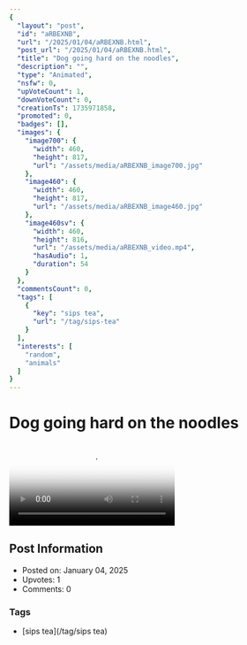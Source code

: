 ```yaml
---
{
  "layout": "post",
  "id": "aRBEXNB",
  "url": "/2025/01/04/aRBEXNB.html",
  "post_url": "/2025/01/04/aRBEXNB.html",
  "title": "Dog going hard on the noodles",
  "description": "",
  "type": "Animated",
  "nsfw": 0,
  "upVoteCount": 1,
  "downVoteCount": 0,
  "creationTs": 1735971858,
  "promoted": 0,
  "badges": [],
  "images": {
    "image700": {
      "width": 460,
      "height": 817,
      "url": "/assets/media/aRBEXNB_image700.jpg"
    },
    "image460": {
      "width": 460,
      "height": 817,
      "url": "/assets/media/aRBEXNB_image460.jpg"
    },
    "image460sv": {
      "width": 460,
      "height": 816,
      "url": "/assets/media/aRBEXNB_video.mp4",
      "hasAudio": 1,
      "duration": 54
    }
  },
  "commentsCount": 0,
  "tags": [
    {
      "key": "sips tea",
      "url": "/tag/sips-tea"
    }
  ],
  "interests": [
    "random",
    "animals"
  ]
}
---
```


# Dog going hard on the noodles

<video controls playsinline loop poster="/assets/media/aRBEXNB_image460.jpg">
  <source src="/assets/media/aRBEXNB_video.mp4" type="video/mp4">
  Your browser does not support the video tag.
</video>

## Post Information

- Posted on: January 04, 2025
- Upvotes: 1
- Comments: 0

### Tags

- [sips tea](/tag/sips tea)
